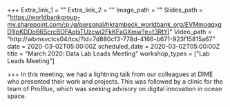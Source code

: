 +++
Extra_link_1 = ""
Extra_link_2 = ""
Image_path = ""
Slides_path = "https://worldbankgroup-my.sharepoint.com/:p:/g/personal/hkrambeck_worldbank_org/EVMmoqqxgD1IpKDDo66ScrcBOFAqlsTUzcwi2FkKFaGXmw?e=t3RtYI"
Video_path = "http://wbmsvctcs04/tcs/?id=7d880cf3-778d-4166-b671-923f15815a67"
date = 2020-03-02T05:00:00Z
scheduled_date = 2020-03-02T05:00:00Z
title = "March 2020: Data Lab Leads Meeting"
workshop_types = ["Lab Leads Meeting"]

+++
In this meeting, we had a lightning talk from our colleagues at DIME who presented their work and projects. This was followed by a clinic for the team of ProBlue, which was seeking advisory on digital innovation in ocean space.